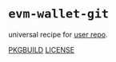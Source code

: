 # `evm-wallet-git`

universal recipe for [user repo](../themartiancompany/ur).

[PKGBUILD](PKGBUILD)
[LICENSE](COPYING)
